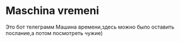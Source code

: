 # Maschina vremeni
Это бот телеграмм Машина времени,здесь можно было оставить послание,а потом посмотреть чужие)

